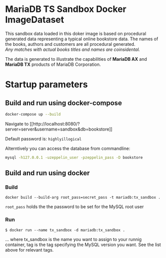# MariaDB TS Sandbox Docker ImageDataset

This sandbox data loaded in this doker image is based on procedural generated data representing a typical online bookstore data.
The names of the books, authors and customers are all procedural generated.  
*Any matches with actual books titles and names are coinsidental.*

The data is generated to illustrate the capabilities of  **MariaDB AX**  and **MariaDB TX** products of MariaDB Corporation.


# Startup parameters 

## Build and run using docker-compose
```bash
docker-compose up --build
```
Navigate to [[http://localhost:8080/?server=server&username=sandbox&db=bookstore]]

Default password is:
```highlyillogical```

Alterntively you can access the database from commandline:
```sh
mysql -h127.0.0.1 -uzeppelin_user -pzeppelin_pass -D bookstore
```

## Build and run using docker

### Build

```
docker build --build-arg root_pass=secret_pass -t mariadb:tx_sandbox .
```

`root_pass` holds the the password to be set for the MySQL root user 

### Run

```
$ docker run --name tx_sandbox -d mariadb:tx_sandbox .
```

... where tx_sandbox is the name you want to assign to your runnig container, tag is the tag specifying the MySQL version you want. See the list above for relevant tags.